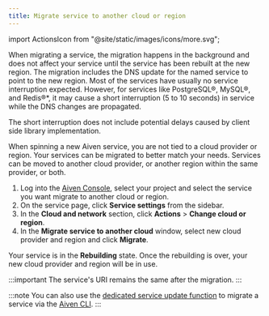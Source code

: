 ```yaml
---
title: Migrate service to another cloud or region
---
```


import ActionsIcon from "@site/static/images/icons/more.svg";

When migrating a service, the migration happens in the background and
does not affect your service until the service has been rebuilt at the
new region. The migration includes the DNS update for the named service
to point to the new region. Most of the services have usually no service
interruption expected. However, for services like PostgreSQL®, MySQL®,
and Redis®\*, it may cause a short interruption (5 to 10 seconds) in
service while the DNS changes are propagated.

The short interruption does not include potential
delays caused by client side library implementation.

When spinning a new Aiven service, you are not tied to a cloud provider
or region. Your services can be migrated to better match your needs.
Services can be moved to another cloud provider, or another region
within the same provider, or both.

1.  Log into the [Aiven Console](https://console.aiven.io/), select your
    project and select the service you want migrate to another
    cloud or region.
1.  On the service page, click **Service settings** from the sidebar.
1.  In the **Cloud and network** section, click
    <ActionsIcon className="icon"/> **Actions** > **Change cloud or region**.
1.  In the **Migrate service to another cloud** window, select new cloud
    provider and region and click **Migrate**.

Your service is in the **Rebuilding** state. Once the rebuilding is over,
your new cloud provider and region will be in use.

:::important
The service's URI remains the same after the migration.
:::

:::note
You can also use the
[dedicated service update function](/docs/tools/cli/service-cli#avn-cli-service-update) to migrate a service via the
[Aiven CLI](/docs/tools/cli).
:::
